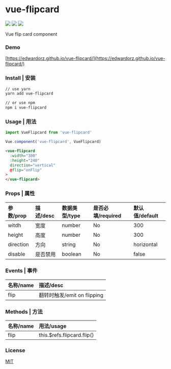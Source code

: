 # vue-flipcard
![](https://img.shields.io/npm/dw/vue-flipcard.svg?style=flat-square)
![](https://img.shields.io/github/size/edwardorz/vue-flipcard/build/vue-flipcard.common.js.svg?style=flat-square)
![](https://img.shields.io/github/license/edwardorz/vue-flipcard.svg?style=flat-square)

Vue flip card component

### Demo
[https://edwardorz.github.io/vue-flipcard/](https://edwardorz.github.io/vue-flipcard/)

### Install | 安装
```bash
// use yarn
yarn add vue-flipcard

// or use npm
npm i vue-flipcard
```

### Usage | 用法
```javascript
import VueFlipcard from 'vue-flipcard'

Vue.component('vue-flipcard', VueFlipcard)
```

```html
<vue-flipcard
  :width="300"
  :height="240"
  direction="vertical"
  @flip="onFlip"
>
</vue-flipcard>
```

### Props | 属性

| 参数/prop | 描述/desc | 数据类型/type | 是否必填/required | 默认值/default |
| :-- | :-- | :------ | :----- | :---- |
| witdh | 宽度 | number | No | 300 |
| height | 高度 | number | No | 300 |
| direction | 方向 | string | No | horizontal |
| disable | 是否禁用 | boolean | No | false |

### Events | 事件

| 名称/name | 描述/desc |
| :-- | :-- |
| flip | 翻转时触发/emit on flipping |

### Methods | 方法

| 名称/name | 用法/usage |
| :-- | :-- |
| flip | this.$refs.flipcard.flip() |

### License

[MIT](http://opensource.org/licenses/MIT)


